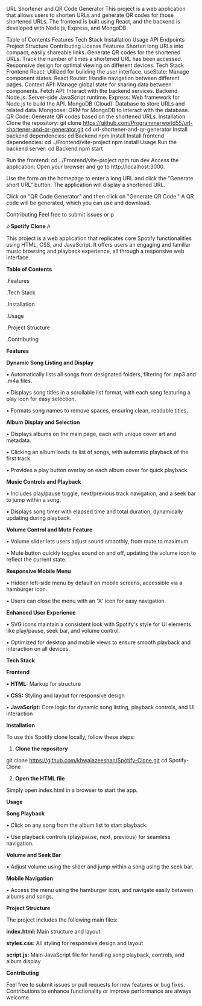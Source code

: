 
URL Shortener and QR Code Generator
This project is a web application that allows users to shorten URLs and generate QR codes for those shortened URLs. The frontend is built using React, and the backend is developed with Node.js, Express, and MongoDB.

Table of Contents
Features
Tech Stack
Installation
Usage
API Endpoints
Project Structure
Contributing
License
Features
Shorten long URLs into compact, easily shareable links.
Generate QR codes for the shortened URLs.
Track the number of times a shortened URL has been accessed.
Responsive design for optimal viewing on different devices.
Tech Stack
Frontend
React: Utilized for building the user interface.
useState: Manage component states.
React Router: Handle navigation between different pages.
Context API: Manage global state for sharing data between components.
Fetch API: Interact with the backend services.
Backend
Node.js: Server-side JavaScript runtime.
Express: Web framework for Node.js to build the API.
MongoDB (Cloud): Database to store URLs and related data.
Mongoose: ORM for MongoDB to interact with the database.
QR Code: Generate QR codes based on the shortened URLs.
Installation
Clone the repository:
git clone https://github.com/Programmerworld55/url-shortener-and-qr-generator.git
cd url-shortener-and-qr-generator
Install backend dependencies:
cd Backend
npm install
Install frontend dependencies:
cd ../Frontend/vite-project
npm install
Usage
Run the backend server:
cd Backend
npm start

Run the frontend:
cd ../Frontend/vite-project
npm run dev
Access the application:
Open your browser and go to http://localhost:3000.

Use the form on the homepage to enter a long URL and click the "Generate short URL" button. The application will display a shortened URL.

Click on "QR Code Generator" and then click on "Generate QR Code." A QR code will be generated, which you can use and download.

Contributing
Feel free to submit issues or p



**🎶 Spotify Clone 🎶**

This project is a web application that replicates core Spotify functionalities using HTML, CSS, and JavaScript. It offers users an engaging and familiar music browsing and playback experience, all through a responsive web interface.

**Table of Contents**

.Features

.Tech Stack

.Installation

.Usage

.Project Structure

.Contributing


**Features**

**Dynamic Song Listing and Display**

• Automatically lists all songs from designated folders, filtering for .mp3 and .m4a files.

• Displays song titles in a scrollable list format, with each song featuring a play icon for easy selection.

• Formats song names to remove spaces, ensuring clean, readable titles.


**Album Display and Selection**

• Displays albums on the main page, each with unique cover art and metadata.

• Clicking an album loads its list of songs, with automatic playback of the first track.

• Provides a play button overlay on each album cover for quick playback.


**Music Controls and Playback**

• Includes play/pause toggle, next/previous track navigation, and a seek bar to jump within a song.

• Displays song timer with elapsed time and total duration, dynamically updating during playback.


**Volume Control and Mute Feature**

• Volume slider lets users adjust sound smoothly, from mute to maximum.

• Mute button quickly toggles sound on and off, updating the volume icon to reflect the current state.


**Responsive Mobile Menu**

• Hidden left-side menu by default on mobile screens, accessible via a hamburger icon.

• Users can close the menu with an 'X' icon for easy navigation.


**Enhanced User Experience**

• SVG icons maintain a consistent look with Spotify's style for UI elements like play/pause, seek bar, and volume control.

• Optimized for desktop and mobile views to ensure smooth playback and interaction on all devices.



**Tech Stack**

**Frontend**

• **HTML:** Markup for structure

• **CSS:** Styling and layout for responsive design

• **JavaScript:** Core logic for dynamic song listing, playback controls, and UI interaction



**Installation**

To use this Spotify clone locally, follow these steps:

1. **Clone the repository**

git clone https://github.com/khwajazeeshan/Spotify-Clone.git
cd Spotify-Clone


2. **Open the HTML file**

Simply open index.html in a browser to start the app.




**Usage**

**Song Playback**

• Click on any song from the album list to start playback.

• Use playback controls (play/pause, next, previous) for seamless navigation.


**Volume and Seek Bar**

• Adjust volume using the slider and jump within a song using the seek bar.


**Mobile Navigation**

• Access the menu using the hamburger icon, and navigate easily between albums and songs.



**Project Structure**

The project includes the following main files:

**index.html:** Main structure and layout

**styles.css:** All styling for responsive design and layout

**script.js:** Main JavaScript file for handling song playback, controls, and album display


**Contributing**

Feel free to submit issues or pull requests for new features or bug fixes. Contributions to enhance functionality or improve performance are always welcome.

